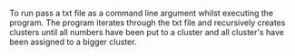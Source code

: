 To run pass a txt file as a command line argument whilst executing the program.
The program iterates through the txt file and recursively creates clusters until all numbers have been put to a cluster and all cluster's have been assigned to a bigger cluster.

